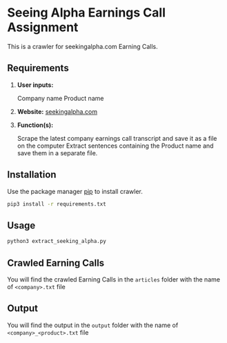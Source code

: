 # Seeing Alpha Earnings Call Assignment

This is a crawler for seekingalpha.com Earning Calls.

## Requirements


1. **User inputs:**

    Company name
    Product name

2. **Website:** [seekingalpha.com](seekingalpha.com)

3. **Function(s):**

    Scrape the latest company earnings call transcript and save it as a file on the computer
    Extract sentences containing the Product name and save them in a separate file.

## Installation

Use the package manager [pip](https://pip.pypa.io/en/stable/) to install crawler.

```bash
pip3 install -r requirements.txt
```

## Usage

```bash
python3 extract_seeking_alpha.py
```

## Crawled Earning Calls
You will find the crawled Earning Calls in the `articles` folder with the name of `<company>.txt` file

## Output
You will find the output in the `output` folder with the name of `<company>_<product>.txt` file
